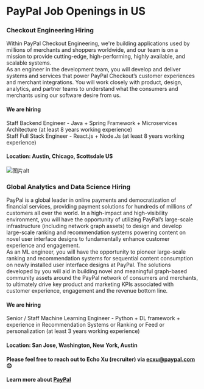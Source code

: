 # PayPal Job Openings in US
### Checkout Engineering Hiring
Within PayPal Checkout Engineering, we're building applications used by millions of merchants and shoppers worldwide, and our team is on a mission to provide cutting-edge, high-performing, highly available, and scalable systems. 
  <br />  As an engineer in the development team, you will develop and deliver systems and services that power PayPal Checkout’s customer experiences and merchant integrations. You will work closely with product, design, analytics, and partner teams to understand what the consumers and merchants using our software desire from us.
#### We are hiring 
Staff Backend Engineer - Java + Spring Framework + Microservices Architecture (at least 8 years working experience)
<br /> Staff Full Stack Engineer - React.js + Node.Js (at least 8 years working experience)
#### Location: Austin, Chicago, Scottsdale US

![图片alt](C:\Users\ecxu\Desktop\Photo "123.jpg")

### Global Analytics and Data Science Hiring
PayPal is a global leader in online payments and democratization of financial services, providing payment solutions for hundreds of millions of customers all over the world. In a high-impact and high-visibility environment, you will have the opportunity of utilizing PayPal’s large-scale infrastructure (including network graph assets) to design and develop large-scale ranking and recommendation systems powering content on novel user interface designs to fundamentally enhance customer experience and engagement.
 <br /> As an ML engineer, you will have the opportunity to pioneer large-scale ranking and recommendation systems for sequential content consumption on newly installed user interface designs at PayPal. The solutions developed by you will aid in building novel and meaningful graph-based community assets around the PayPal network of consumers and merchants, to ultimately drive key product and marketing KPIs associated with customer experience, engagement and the revenue bottom line.

#### We are hiring 
Senior / Staff Machine Learning Engineer - Python + DL framework + experience in Recommendation Systems or Ranking or Feed or personalization (at least 3 years working experience)
#### Location: San Jose, Washington, New York, Austin

#### Please feel free to reach out to Echo Xu (recruiter) via ecxu@paypal.com 😊

#### Learn more about [PayPal](https://www.paypal.com/us/webapps/mpp/about)

